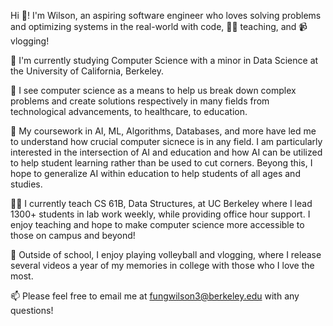 Hi 👋! I'm Wilson, an aspiring software engineer who loves solving problems and optimizing systems in the real-world with code, 👨‍🏫 teaching, and 📹 vlogging! 

🐻 I'm currently studying Computer Science with a minor in Data Science at the University of California, Berkeley.

🌱 I see computer science as a means to help us break down complex problems and create solutions respectively in many fields from technological advancements, to healthcare, to education. 

🏫 My coursework in AI, ML, Algorithms, Databases, and more have led me to understand how crucial computer sicnece is in any field. I am particularly interested in the intersection of AI and education and how AI can be utilized to help student learning rather than be used to cut corners. Beyong this, I hope to generalize AI within education to help students of all ages and studies. 

🧑‍🏫 I currently teach CS 61B, Data Structures, at UC Berkeley where I lead 1300+ students in lab work weekly, while providing office hour support. I enjoy teaching and hope to make computer science more accessible to those on campus and beyond!

💭 Outside of school, I enjoy playing volleyball and vlogging, where I release several videos a year of my memories in college with those who I love the most. 

📫 Please feel free to email me at fungwilson3@berkeley.edu with any questions!

<!--
**fungwilson3/fungwilson3** is a ✨ _special_ ✨ repository because its `README.md` (this file) appears on your GitHub profile.

Here are some ideas to get you started:

- 🔭 I’m currently working on ...
- 🌱 I’m currently learning ...
- 👯 I’m looking to collaborate on ...
- 🤔 I’m looking for help with ...
- 💬 Ask me about ...
- 📫 How to reach me: ...
- 😄 Pronouns: ...
- ⚡ Fun fact: ...
-->
